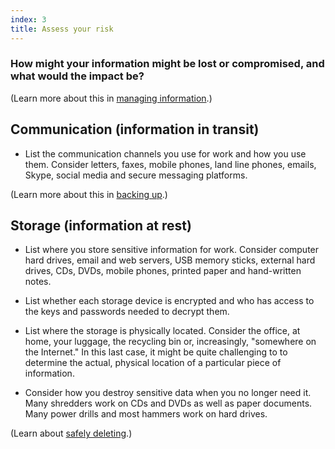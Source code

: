 ```yaml
---
index: 3
title: Assess your risk
---
```

### How might your information might be lost or compromised, and what would the impact be?

(Learn more about this in [managing information](umbrella://information/managing-information).)

## Communication (information in transit)

- List the communication channels you use for work and how you use them. Consider letters, faxes, mobile phones, land line phones, emails, Skype, social media and secure messaging platforms.

(Learn more about this in [backing up](umbrella://information/backing-up).)

## Storage (information at rest)

- List where you store sensitive information for work. Consider computer hard drives, email and web servers, USB memory sticks, external hard drives, CDs, DVDs, mobile phones, printed paper and hand-written notes. 

- List whether each storage device is encrypted and who has access to the keys and passwords needed to decrypt them.

- List where the storage is physically located. Consider the office, at home, your luggage, the recycling bin or, increasingly, "somewhere on the Internet." In this last case, it might be quite challenging to to determine the actual, physical location of a particular piece of information.

- Consider how you destroy sensitive data when you no longer need it. Many shredders work on CDs and DVDs as well as paper documents. Many power drills and most hammers work on hard drives.

(Learn about [safely deleting](umbrella://information/safely-deleting).)